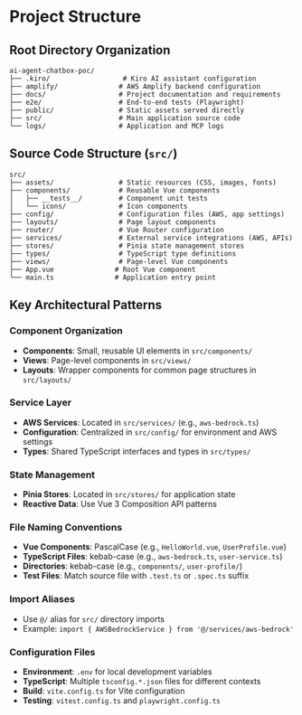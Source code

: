 # Project Structure

## Root Directory Organization

```
ai-agent-chatbox-poc/
├── .kiro/                  # Kiro AI assistant configuration
├── amplify/               # AWS Amplify backend configuration
├── docs/                  # Project documentation and requirements
├── e2e/                   # End-to-end tests (Playwright)
├── public/                # Static assets served directly
├── src/                   # Main application source code
└── logs/                  # Application and MCP logs
```

## Source Code Structure (`src/`)

```
src/
├── assets/                # Static resources (CSS, images, fonts)
├── components/            # Reusable Vue components
│   ├── __tests__/         # Component unit tests
│   └── icons/             # Icon components
├── config/                # Configuration files (AWS, app settings)
├── layouts/               # Page layout components
├── router/                # Vue Router configuration
├── services/              # External service integrations (AWS, APIs)
├── stores/                # Pinia state management stores
├── types/                 # TypeScript type definitions
├── views/                 # Page-level Vue components
├── App.vue               # Root Vue component
└── main.ts               # Application entry point
```

## Key Architectural Patterns

### Component Organization

- **Components**: Small, reusable UI elements in `src/components/`
- **Views**: Page-level components in `src/views/`
- **Layouts**: Wrapper components for common page structures in `src/layouts/`

### Service Layer

- **AWS Services**: Located in `src/services/` (e.g., `aws-bedrock.ts`)
- **Configuration**: Centralized in `src/config/` for environment and AWS settings
- **Types**: Shared TypeScript interfaces and types in `src/types/`

### State Management

- **Pinia Stores**: Located in `src/stores/` for application state
- **Reactive Data**: Use Vue 3 Composition API patterns

### File Naming Conventions

- **Vue Components**: PascalCase (e.g., `HelloWorld.vue`, `UserProfile.vue`)
- **TypeScript Files**: kebab-case (e.g., `aws-bedrock.ts`, `user-service.ts`)
- **Directories**: kebab-case (e.g., `components/`, `user-profile/`)
- **Test Files**: Match source file with `.test.ts` or `.spec.ts` suffix

### Import Aliases

- Use `@/` alias for `src/` directory imports
- Example: `import { AWSBedrockService } from '@/services/aws-bedrock'`

### Configuration Files

- **Environment**: `.env` for local development variables
- **TypeScript**: Multiple `tsconfig.*.json` files for different contexts
- **Build**: `vite.config.ts` for Vite configuration
- **Testing**: `vitest.config.ts` and `playwright.config.ts`
